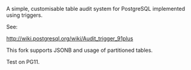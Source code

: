 A simple, customisable table audit system for PostgreSQL implemented using triggers.

See:

http://wiki.postgresql.org/wiki/Audit_trigger_91plus

This fork supports JSONB and usage of partitioned tables.

Test on PG11.
